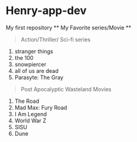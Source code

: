 # Henry-app-dev
My first repository
** My Favorite series/Movie **

> Action/Thriller/ Sci-fi series 
1. stranger things
2. the 100
3. snowpiercer
4. all of us are dead
5. Parasyte: The Gray

 > Post Apocalyptic Wasteland Movies
1. The Road
2. Mad Max: Fury Road
3. I Am Legend
4. World War Z
5. SISU
6. Dune
   
